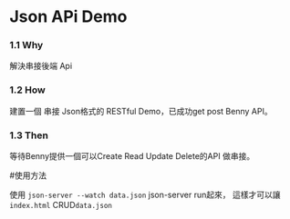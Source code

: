 # Json APi Demo

### 1.1 Why

解決串接後端 Api

### 1.2 How

建置一個 串接 Json格式的 RESTful Demo，已成功get post Benny API。

### 1.3 Then

等待Benny提供一個可以Create Read Update Delete的API 做串接。

#使用方法

使用 `json-server --watch data.json` json-server run起來，
這樣才可以讓`index.html` CRUD`data.json`


